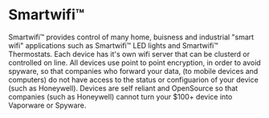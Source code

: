 # Smartwifi™
Smartwifi™ provides control of many home, buisness and industrial "smart wifi" applications such as Smartwifi™ LED lights and Smartwifi™ Thermostats. Each device has it's own wifi server that can be clusterd or controlled on line. All devices use point to point encryption, in order to avoid spyware, so that companies who forward your data, (to mobile devices and computers) do not have access to the status or configuarion of your device (such as Honeywell). Devices are self reliant and OpenSource so that companies (such as Honeywell) cannot turn your $100+ device into Vaporware or Spyware.

